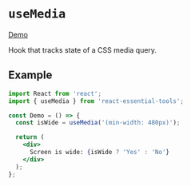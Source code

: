 # `useMedia`

[Demo](https://devianllert.github.io/react-essential-tools/?path=/story/hooks-usemedia--basic)

Hook that tracks state of a CSS media query.

## Example

```jsx
import React from 'react';
import { useMedia } from 'react-essential-tools';

const Demo = () => {
  const isWide = useMedia('(min-width: 480px)');

  return (
    <div>
      Screen is wide: {isWide ? 'Yes' : 'No'}
    </div>
  );
};
```
